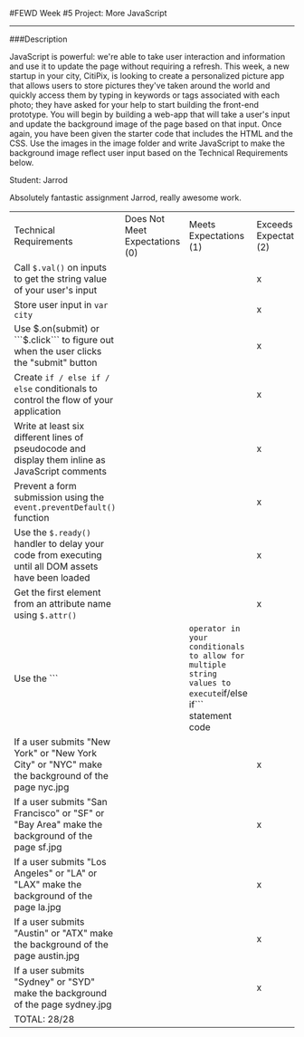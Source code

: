 #FEWD Week #5 Project: More JavaScript

---


###Description


JavaScript is powerful: we're able to take user interaction and information and use it to update the page without requiring a refresh. This week, a new startup in your city, CitiPix, is looking to create a personalized picture app that allows users to store pictures they've taken around the world and quickly access them by typing in keywords or tags associated with each photo; they have asked for your help to start building the front-end prototype. You will begin by building a web-app that will take a user's input and update the background image of the page based on that input. Once again, you have been given the starter code that includes the HTML and the CSS. Use the images in the image folder and write JavaScript to make the background image reflect user input based on the Technical Requirements  below.

Student: Jarrod

Absolutely fantastic assignment Jarrod, really awesome work.

|                                                                                                                               |                                |                        |                          |
|-------------------------------------------------------------------------------------------------------------------------------|--------------------------------|------------------------|--------------------------|
| Technical Requirements                                                                                                        | Does Not Meet Expectations (0) | Meets Expectations (1) | Exceeds Expectations (2) |
| Call ```$.val()``` on inputs to get the string value of your user's input                                                     |                                |                        |           x               |
| Store user input in ```var city```                                                                                            |                                |                        |           x               |
| Use $.on(submit) or ```$.click``` to figure out when the user clicks the "submit" button                                      |                                |                        |           x               |
| Create ```if / else if / else``` conditionals to control the flow of your application                                         |                                |                        |           x               |
| Write at least six different lines of pseudocode and display them inline as JavaScript comments                               |                                |                        |           x               |
| Prevent a form submission using the ```event.preventDefault()``` function                                                     |                                |                        |           x               |
| Use the ```$.ready()``` handler to delay your code from executing until all DOM assets have been loaded                       |                                |                        |           x               |
| Get the first element from an attribute name using ```$.attr()```                                                             |                                |                        |           x               |
| Use the ```||``` operator in your conditionals to allow for multiple string values to execute ```if/else if``` statement code |                                |                        |           x               |
| If a user submits "New York" or "New York City" or "NYC" make the background of the page nyc.jpg                              |                                |                        |           x               |
| If a user submits "San Francisco" or "SF" or "Bay Area" make the background of the page sf.jpg                                |                                |                        |           x               |
| If a user submits "Los Angeles" or "LA" or "LAX" make the background of the page la.jpg                                       |                                |                        |           x               |
| If a user submits "Austin" or "ATX" make the background of the page austin.jpg                                                |                                |                        |           x               |
| If a user submits "Sydney" or "SYD" make the background of the page sydney.jpg                                                |                                |                        |           x               |
| TOTAL: 28/28                                                                                                              |                                |                        |                          |
